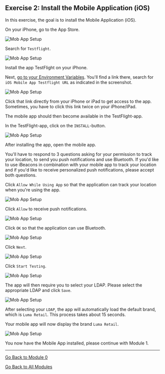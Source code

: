 ## Exercise 2: Install the Mobile Application (iOS)

In this exercise, the goal is to install the Mobile Application (iOS).

On your iPhone, go to the App Store.

![Mob App Setup](./images/appstore.png)

Search for ``Testflight``.

![Mob App Setup](./images/testflight.png)

Install the app TestFlight on your iPhone.

Next, [go to your Environment Variables](../../environment.md). You'll find a link there, search for ``iOS Mobile App Testflight URL`` as indicated in the screenshot.

![Mob App Setup](./images/envvar.png)

Click that link directly from your iPhone or iPad to get access to the app. Sometimes, you have to click this link twice on your iPhone/iPad.

The mobile app should then become available in the TestFlight-app.

In the TestFlight-app, click on the ``INSTALL``-button.

![Mob App Setup](./images/tfapp.png)

After installing the app, open the mobile app.

You'll have to respond to 3 questions asking for your permission to track your location, to send you push notifications and use Bluetooth. If you'd like to use iBeacons in combination with your mobile app to track your location and if you'd like to receive personalized push notifications, please accept both questions.

Click ``Allow While Using App`` so that the application can track your location when you're using the app.

![Mob App Setup](./images/loc1.png)

Click ``Allow`` to receive push notifications.

![Mob App Setup](./images/push1.png)

Click ``OK`` so that the application can use Bluetooth.

![Mob App Setup](./images/push.png)

Click ``Next``.

![Mob App Setup](./images/n1.png)

Click ``Start Testing``.

![Mob App Setup](./images/n2.png)

The app will then require you to select your LDAP. Please select the appropriate LDAP and click ``Save``.

![Mob App Setup](./images/ldap.png)

After selecting your ``LDAP``, the app will automatically load the default brand, which is ``Luma Retail``. This process takes about 15 seconds.

Your mobile app will now display the brand ``Luma Retail``.

![Mob App Setup](./images/selectbrand2.png)

You now have the Mobile App installed, please continue with Module 1.

---

[Go Back to Module 0](./README.md)

[Go Back to All Modules](../../README.md)



